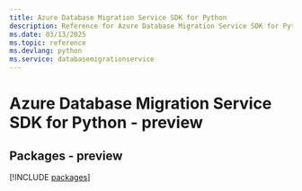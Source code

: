 ```yaml
---
title: Azure Database Migration Service SDK for Python
description: Reference for Azure Database Migration Service SDK for Python
ms.date: 03/13/2025
ms.topic: reference
ms.devlang: python
ms.service: databasemigrationservice
---
```

# Azure Database Migration Service SDK for Python - preview
## Packages - preview
[!INCLUDE [packages](database-migration-service-index.md)]